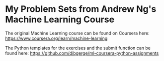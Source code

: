 # My Problem Sets from Andrew Ng's Machine Learning Course

The original Machine Learning course can be found on Coursera here:
https://www.coursera.org/learn/machine-learning

The Python templates for the exercises and the submit function can be found here:
https://github.com/dibgerge/ml-coursera-python-assignments
